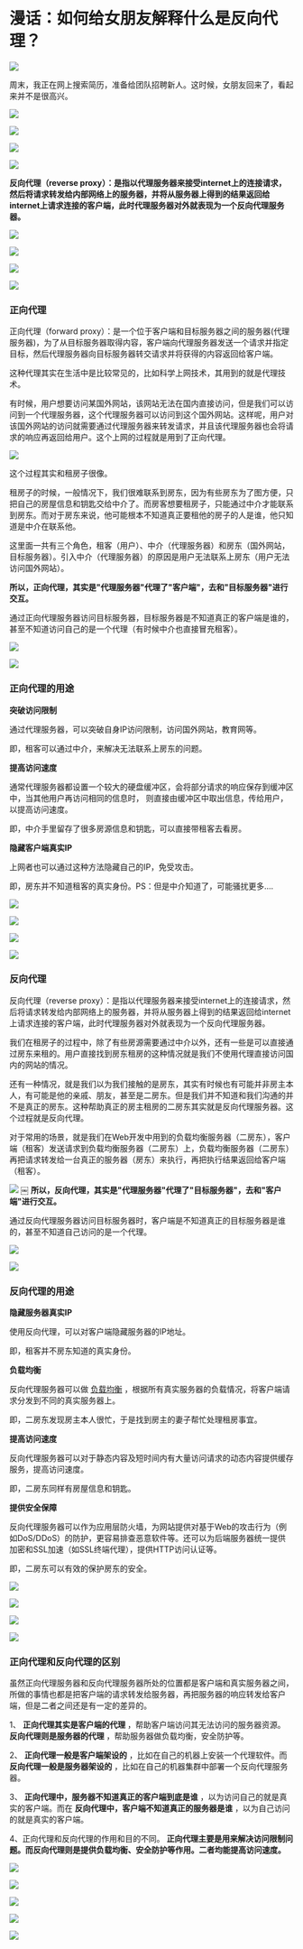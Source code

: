 # 漫话：如何给女朋友解释什么是反向代理？ #

![](https://user-gold-cdn.xitu.io/2019/2/25/1692316d5f72f1bf?imageView2/0/w/1280/h/960/ignore-error/1)

周末，我正在网上搜索简历，准备给团队招聘新人。这时候，女朋友回来了，看起来并不是很高兴。

![](https://user-gold-cdn.xitu.io/2019/2/25/1692316d5f761f41?imageView2/0/w/1280/h/960/ignore-error/1)

![](https://user-gold-cdn.xitu.io/2019/2/25/1692316d5fb2db8a?imageView2/0/w/1280/h/960/ignore-error/1)

![](https://user-gold-cdn.xitu.io/2019/2/25/1692316d5fc0f47b?imageView2/0/w/1280/h/960/ignore-error/1)

![](https://user-gold-cdn.xitu.io/2019/2/25/1692316d5feae098?imageView2/0/w/1280/h/960/ignore-error/1)

**反向代理（reverse proxy）：是指以代理服务器来接受internet上的连接请求，然后将请求转发给内部网络上的服务器，并将从服务器上得到的结果返回给internet上请求连接的客户端，此时代理服务器对外就表现为一个反向代理服务器。**

![](https://user-gold-cdn.xitu.io/2019/2/25/1692316d61a668ef?imageView2/0/w/1280/h/960/ignore-error/1)

![](https://user-gold-cdn.xitu.io/2019/2/25/1692316d73e388b6?imageView2/0/w/1280/h/960/ignore-error/1)

![](https://user-gold-cdn.xitu.io/2019/2/25/1692316d74ca44f8?imageView2/0/w/1280/h/960/ignore-error/1)

![](https://user-gold-cdn.xitu.io/2019/2/25/1692316d74862f8a?imageView2/0/w/1280/h/960/ignore-error/1)

### 正向代理 ###

正向代理（forward proxy）：是一个位于客户端和目标服务器之间的服务器(代理服务器)，为了从目标服务器取得内容，客户端向代理服务器发送一个请求并指定目标，然后代理服务器向目标服务器转交请求并将获得的内容返回给客户端。

这种代理其实在生活中是比较常见的，比如科学上网技术，其用到的就是代理技术。

有时候，用户想要访问某国外网站，该网站无法在国内直接访问，但是我们可以访问到一个代理服务器，这个代理服务器可以访问到这个国外网站。这样呢，用户对该国外网站的访问就需要通过代理服务器来转发请求，并且该代理服务器也会将请求的响应再返回给用户。这个上网的过程就是用到了正向代理。

![](https://user-gold-cdn.xitu.io/2019/2/25/1692316d7598e4d1?imageView2/0/w/1280/h/960/ignore-error/1)

这个过程其实和租房子很像。

租房子的时候，一般情况下，我们很难联系到房东，因为有些房东为了图方便，只把自己的房屋信息和钥匙交给中介了。而房客想要租房子，只能通过中介才能联系到房东。而对于房东来说，他可能根本不知道真正要租他的房子的人是谁，他只知道是中介在联系他。

这里面一共有三个角色，租客（用户）、中介（代理服务器）和房东（国外网站，目标服务器）。引入中介（代理服务器）的原因是用户无法联系上房东（用户无法访问国外网站）。

**所以，正向代理，其实是"代理服务器"代理了"客户端"，去和"目标服务器"进行交互。**

通过正向代理服务器访问目标服务器，目标服务器是不知道真正的客户端是谁的，甚至不知道访问自己的是一个代理（有时候中介也直接冒充租客）。

![](https://user-gold-cdn.xitu.io/2019/2/25/1692316d76fa019d?imageView2/0/w/1280/h/960/ignore-error/1)

![](https://user-gold-cdn.xitu.io/2019/2/25/1692316d76c98838?imageView2/0/w/1280/h/960/ignore-error/1)

### 正向代理的用途 ###

**突破访问限制**

通过代理服务器，可以突破自身IP访问限制，访问国外网站，教育网等。

即，租客可以通过中介，来解决无法联系上房东的问题。

**提高访问速度**

通常代理服务器都设置一个较大的硬盘缓冲区，会将部分请求的响应保存到缓冲区中，当其他用户再访问相同的信息时， 则直接由缓冲区中取出信息，传给用户，以提高访问速度。

即，中介手里留存了很多房源信息和钥匙，可以直接带租客去看房。

**隐藏客户端真实IP**

上网者也可以通过这种方法隐藏自己的IP，免受攻击。

即，房东并不知道租客的真实身份。PS：但是中介知道了，可能骚扰更多….

![](https://user-gold-cdn.xitu.io/2019/2/25/1692316d8658b253?imageView2/0/w/1280/h/960/ignore-error/1)

![](https://user-gold-cdn.xitu.io/2019/2/25/1692316d87a53260?imageView2/0/w/1280/h/960/ignore-error/1)

![](https://user-gold-cdn.xitu.io/2019/2/25/1692316d89adfbb9?imageView2/0/w/1280/h/960/ignore-error/1)

![](https://user-gold-cdn.xitu.io/2019/2/25/1692316d8a93052d?imageView2/0/w/1280/h/960/ignore-error/1)

### 反向代理 ###

反向代理（reverse proxy）：是指以代理服务器来接受internet上的连接请求，然后将请求转发给内部网络上的服务器，并将从服务器上得到的结果返回给internet上请求连接的客户端，此时代理服务器对外就表现为一个反向代理服务器。

我们在租房子的过程中，除了有些房源需要通过中介以外，还有一些是可以直接通过房东来租的。用户直接找到房东租房的这种情况就是我们不使用代理直接访问国内的网站的情况。

还有一种情况，就是我们以为我们接触的是房东，其实有时候也有可能并非房主本人，有可能是他的亲戚、朋友，甚至是二房东。但是我们并不知道和我们沟通的并不是真正的房东。这种帮助真正的房主租房的二房东其实就是反向代理服务器。这个过程就是反向代理。

对于常用的场景，就是我们在Web开发中用到的负载均衡服务器（二房东），客户端（租客）发送请求到负载均衡服务器（二房东）上，负载均衡服务器（二房东）再把请求转发给一台真正的服务器（房东）来执行，再把执行结果返回给客户端（租客）。

![](https://user-gold-cdn.xitu.io/2019/2/25/1692316d8e1570f8?imageView2/0/w/1280/h/960/ignore-error/1)
￼
**所以，反向代理，其实是"代理服务器"代理了"目标服务器"，去和"客户端"进行交互。**

通过反向代理服务器访问目标服务器时，客户端是不知道真正的目标服务器是谁的，甚至不知道自己访问的是一个代理。

![](https://user-gold-cdn.xitu.io/2019/2/25/1692316d8ee0987b?imageView2/0/w/1280/h/960/ignore-error/1)

![](https://user-gold-cdn.xitu.io/2019/2/25/1692316d9ba58eb7?imageView2/0/w/1280/h/960/ignore-error/1)

### 反向代理的用途 ###

**隐藏服务器真实IP**

使用反向代理，可以对客户端隐藏服务器的IP地址。

即，租客并不房东知道的真实身份。

**负载均衡**

反向代理服务器可以做 [负载均衡]( https://link.juejin.im?target=http%3A%2F%2Fmp.weixin.qq.com%2Fs%3F__biz%3DMzg3MjA4MTExMw%3D%3D%26amp%3Bmid%3D2247484661%26amp%3Bidx%3D2%26amp%3Bsn%3D03f3a7ec83599a31a1d638869b785597%26amp%3Bchksm%3Dcef5f743f9827e553b3923708ab4a00e990d0750759e81f3adf7261647a9191f6a5a0b878d12%26amp%3Bscene%3D21%23wechat_redirect ) ，根据所有真实服务器的负载情况，将客户端请求分发到不同的真实服务器上。

即，二房东发现房主本人很忙，于是找到房主的妻子帮忙处理租房事宜。

**提高访问速度**

反向代理服务器可以对于静态内容及短时间内有大量访问请求的动态内容提供缓存服务，提高访问速度。

即，二房东同样有房屋信息和钥匙。

**提供安全保障**

反向代理服务器可以作为应用层防火墙，为网站提供对基于Web的攻击行为（例如DoS/DDoS）的防护，更容易排查恶意软件等。还可以为后端服务器统一提供加密和SSL加速（如SSL终端代理），提供HTTP访问认证等。

即，二房东可以有效的保护房东的安全。

![](https://user-gold-cdn.xitu.io/2019/2/25/1692316d9bf0eacb?imageView2/0/w/1280/h/960/ignore-error/1)

![](https://user-gold-cdn.xitu.io/2019/2/25/1692316d9f2aaa69?imageView2/0/w/1280/h/960/ignore-error/1)

![](https://user-gold-cdn.xitu.io/2019/2/25/1692316da137f33e?imageView2/0/w/1280/h/960/ignore-error/1)

![](https://user-gold-cdn.xitu.io/2019/2/25/1692316daa415c88?imageView2/0/w/1280/h/960/ignore-error/1)

### 正向代理和反向代理的区别 ###

虽然正向代理服务器和反向代理服务器所处的位置都是客户端和真实服务器之间，所做的事情也都是把客户端的请求转发给服务器，再把服务器的响应转发给客户端，但是二者之间还是有一定的差异的。

1、 **正向代理其实是客户端的代理** ，帮助客户端访问其无法访问的服务器资源。 **反向代理则是服务器的代理** ，帮助服务器做负载均衡，安全防护等。

2、 **正向代理一般是客户端架设的** ，比如在自己的机器上安装一个代理软件。而 **反向代理一般是服务器架设的** ，比如在自己的机器集群中部署一个反向代理服务器。

3、 **正向代理中，服务器不知道真正的客户端到底是谁** ，以为访问自己的就是真实的客户端。而在 **反向代理中，客户端不知道真正的服务器是谁** ，以为自己访问的就是真实的客户端。

4、正向代理和反向代理的作用和目的不同。 **正向代理主要是用来解决访问限制问题。而反向代理则是提供负载均衡、安全防护等作用。二者均能提高访问速度。**

![](https://user-gold-cdn.xitu.io/2019/2/25/1692316da187cbc8?imageView2/0/w/1280/h/960/ignore-error/1)

![](https://user-gold-cdn.xitu.io/2019/2/25/1692316db24ec320?imageView2/0/w/1280/h/960/ignore-error/1)

![](https://user-gold-cdn.xitu.io/2019/2/25/1692316db31114d1?imageView2/0/w/1280/h/960/ignore-error/1)

![](https://user-gold-cdn.xitu.io/2019/2/25/1692316db9c3dece?imageView2/0/w/1280/h/960/ignore-error/1)

![](https://user-gold-cdn.xitu.io/2019/2/15/168f05901aea2fbb?imageView2/0/w/1280/h/960/ignore-error/1)